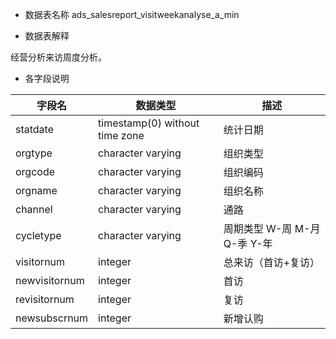 - 数据表名称
ads_salesreport_visitweekanalyse_a_min

- 数据表解释

经营分析来访周度分析。

- 各字段说明

| 字段名        | 数据类型                        | 描述                         |
| ------------- | ------------------------------- | ---------------------------- |
| statdate      | timestamp(0)  without time zone | 统计日期                     |
| orgtype       | character varying               | 组织类型                     |
| orgcode       | character  varying              | 组织编码                     |
| orgname       | character  varying              | 组织名称                     |
| channel       | character varying               | 通路                         |
| cycletype     | character varying               | 周期类型 W-周 M-月 Q-季 Y-年 |
| visitornum    | integer                         | 总来访（首访+复访）          |
| newvisitornum | integer                         | 首访                         |
| revisitornum  | integer                         | 复访                         |
| newsubscrnum  | integer                         | 新增认购                     |